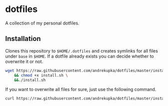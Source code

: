 # dotfiles

A collection of my personal dotfiles.

## Installation

Clones this repository to `$HOME/.dotfiles` and creates symlinks for all files under `base` in `$HOME`.
If a dotfile already exists you can decide whether to overwrite it or not.

```bash
wget https://raw.githubusercontent.com/andrekupka/dotfiles/master/install.sh \
    && chmod +x install.sh \
    &&./install.sh
```

If you want to overwrite all files for sure, just use the following command.

```bash
curl https://raw.githubusercontent.com/andrekupka/dotfiles/master/install.sh | bash -s -- -y
```
